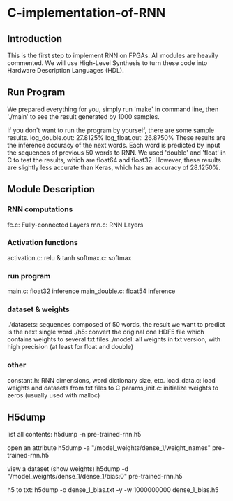 # C-implementation-of-RNN

## Introduction
This is the first step to implement RNN on FPGAs. All modules are heavily commented. We will use High-Level Synthesis to turn these code into Hardware Description Languages (HDL).

## Run Program
We prepared everything for you, simply run 'make' in command line, then './main' to see the result generated by 1000 samples.

If you don't want to run the program by yourself, there are some sample results.
log_double.out: 27.8125%
log_float.out: 26.8750%
These results are the inference accuracy of the next words. Each word is predicted by input the sequences of previous 50 words to RNN. We used 'double' and 'float' in C to test the results, which are float64 and float32. However, these results are slightly less accurate than Keras, which has an accuracy of 28.1250%.

## Module Description

### RNN computations
fc.c: Fully-connected Layers 
rnn.c: RNN Layers

### Activation functions
activation.c: relu & tanh
softmax.c: softmax

### run program
main.c: float32 inference
main_double.c: float54 inference

### dataset & weights
./datasets: sequences composed of 50 words, the result we want to predict is the next single word
./h5: convert the original one HDF5 file which contains weights to several txt files
./model: all weights in txt version, with high precision (at least for float and double)


### other
constant.h: RNN dimensions, word dictionary size, etc.
load_data.c: load weights and datasets from txt files to C
params_init.c: initialize weights to zeros (usually used with malloc)



## H5dump

list all contents:
h5dump -n pre-trained-rnn.h5

open an attribute
h5dump -a "/model_weights/dense_1/weight_names" pre-trained-rnn.h5

view a dataset (show weights)
h5dump -d "/model_weights/dense_1/dense_1/bias:0" pre-trained-rnn.h5

h5 to txt:
h5dump -o dense_1_bias.txt -y -w 1000000000 dense_1_bias.h5
